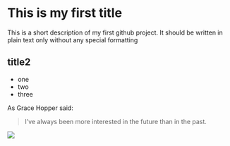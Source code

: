 # This is my first title

This is a short description of my first github project.
It should be written in plain text only without any special formatting

## title2
* one
* two
* three


As Grace Hopper said:
> I’ve always been more interested
> in the future than in the past.


<img src="https://lh3.googleusercontent.com/proxy/jKxCAMWso7VQosuhxdaoyTX-wNdfzpehXHE8fVBSRDFhixnizArOOE8uVRKs42ZZhYppbRQ_4vlaYC3b3bUdAyxIZTRlM5vemWWBVJ1NKu9nvUfoDgMPGQnyjR8sbLm7PGk"/>